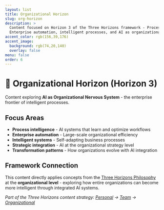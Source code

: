 ```yaml
---
layout: list
title: Organizational Horizon
slug: org-horizon
description: >
  Content focused on Horizon 3 of the Three Horizons framework - Process intelligence and organizational AI systems.
  Enterprise automation, intelligent processes, and AI as organizational nervous system.
accent_color: rgb(156,39,176)
accent_image:
  background: rgb(74,20,140)
  overlay: false
menu: false
order: 6
---
```


# 🏢 Organizational Horizon (Horizon 3)

Content exploring **AI as Organizational Nervous System** - the enterprise frontier of intelligent processes.

## Focus Areas

- **Process intelligence** - AI systems that learn and optimize workflows
- **Enterprise automation** - Large-scale organizational efficiency
- **Intelligent systems** - Self-adapting business processes  
- **Strategic integration** - AI at the organizational strategy level
- **Transformation patterns** - How organizations evolve with AI integration

## Framework Connection

This content directly applies concepts from the [Three Horizons Philosophy](/three-horizons/) at the **organizational level** - exploring how entire organizations can become more intelligent through integrated AI systems.

*Part of the Three Horizons content strategy: [Personal](/tag-personal-horizon/) → [Team](/tag-team-horizon/) → [Organizational](/tag-org-horizon/)*